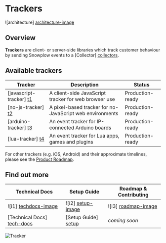 # Trackers

![architecture] [architecture-image]

## Overview

**Trackers** are client- or server-side libraries which track customer behaviour by sending Snowplow events to a [Collector] [collectors].

## Available trackers

| Tracker                   | Description                                          | Status               |
|---------------------------|------------------------------------------------------|----------------------|
| [javascript-tracker] [t1] | A client-side JavaScript tracker for web browser use | Production-ready     |
| [no-js-tracker] [t2]      | A pixel-based tracker for no-JavaScript web environments | Production-ready |
| [arduino-tracker] [t3]    | An event tracker for IP-connected Arduino boards     | Production-ready     |
| [lua-tracker] [t4]        | An event tracker for Lua apps, games and plugins     | Production-ready     |

For other trackers (e.g. iOS, Android) and their approximate timelines, please see the [Product Roadmap][roadmap].

## Find out more

| Technical Docs               | Setup Guide           | Roadmap & Contributing               |         
|------------------------------|-----------------------|--------------------------------------|
| ![i1] [techdocs-image]       | ![i2] [setup-image]   | ![i3] [roadmap-image]                |
| [Technical Docs] [tech-docs] | [Setup Guide] [setup] | _coming soon_                        |

![Tracker](https://collector.snplow.com/i?&e=pv&page=1%20Trackers%20README&aid=snowplowgithub&p=web&tv=no-js-0.1.0)

[architecture-image]: https://d3i6fms1cm1j0i.cloudfront.net/github-wiki/images/1-trackers.png
[collectors]: https://github.com/snowplow/snowplow/tree/master/2-collectors
[t1]: https://github.com/snowplow/snowplow-javascript-tracker
[t2]: ./no-js-tracker/
[t3]: https://github.com/snowplow/snowplow-arduino-tracker
[t4]: https://github.com/snowplow/snowplow-lua-tracker
[setup]: https://github.com/snowplow/snowplow/wiki/Setting-up-a-Tracker
[tech-docs]: https://github.com/snowplow/snowplow/wiki/trackers
[wiki]: https://github.com/snowplow/snowplow/wiki
[techdocs-image]: https://d3i6fms1cm1j0i.cloudfront.net/github/images/techdocs.png
[setup-image]: https://d3i6fms1cm1j0i.cloudfront.net/github/images/setup.png
[roadmap-image]: https://d3i6fms1cm1j0i.cloudfront.net/github/images/roadmap.png
[roadmap]: https://github.com/snowplow/snowplow/wiki/Product-roadmap
